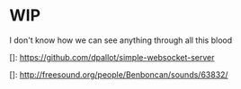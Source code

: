 # WIP

I don't know how we can see anything through all this blood



[]: https://github.com/dpallot/simple-websocket-server

[]: http://freesound.org/people/Benboncan/sounds/63832/